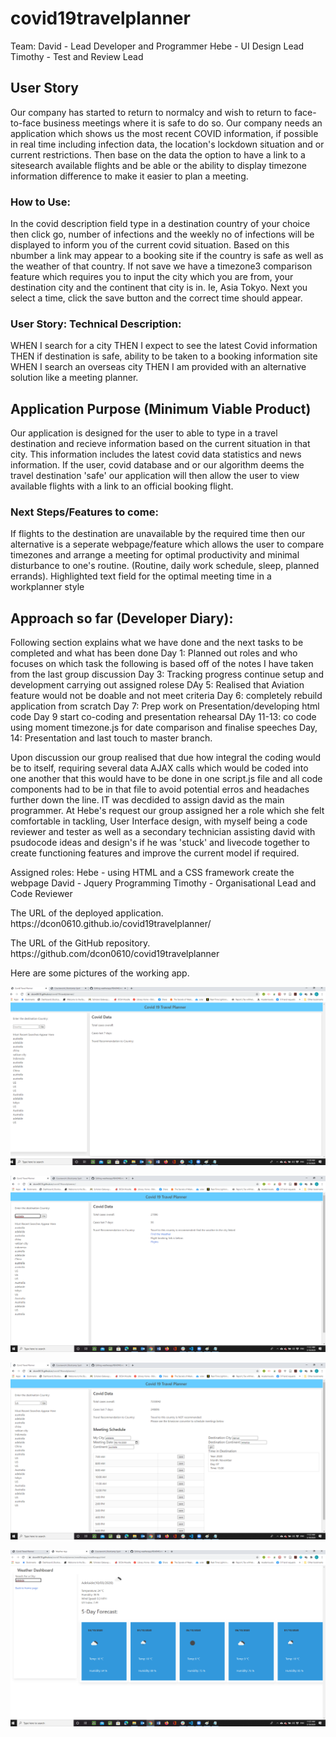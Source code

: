 # covid19travelplanner
Team:
    David - Lead Developer and Programmer
    Hebe - UI Design Lead
    Timothy - Test and Review Lead

## User Story
Our company has started to return to normalcy and wish to return to face-to-face business meetings where it is safe to do so.  Our company needs an application which shows us the most recent COVID information, if possible in real time including infection data, the location's lockdown situation and or current restrictions.    Then base on the data the option to have a link to a sitesearch available flights and be able or the ability to display timezone information difference to make it easier to plan a meeting.

### How to Use:
In the covid description field type in a destination country of your choice then click go, number of infections and the weekly no of infections will be displayed to inform you of the current covid situation.  Based on this nbumber a link may appear to a booking site if the country is safe as well as the weather of that country.  If not save we have a timezone3 comparison feature which requires you to input the city which you are from, your destination city and the continent that city is in.  Ie, Asia Tokyo.  Next you select a time, click the save button and the correct time should appear.   

### User Story: Technical Description:
WHEN I search for a city
THEN I expect to see the latest Covid information
THEN if destination is safe, ability to be taken to a booking information site
WHEN I search an overseas city 
THEN I am provided with an alternative solution like a meeting planner.

## Application Purpose (Minimum Viable Product)
Our application is designed for the user to able to type in a travel destination and recieve information based on the current situation in that city. This information includes the latest covid data statistics and news information.  If the user, covid database and or our algorithm deems the travel destination 'safe' our application will then allow the user to view available flights with a link to an official booking flight.

### Next Steps/Features to come:
If flights to the destination are unavailable by the required time then our alternative is a seperate webpage/feature which allows the user to compare timezones and arrange a meeting for optimal productivity and minimal disturbance to one's routine. (Routine, daily work schedule, sleep, planned errands).  Highlighted text field for the optimal meeting time in a workplanner style

## Approach so far (Developer Diary):
Following section explains what we have done and the next tasks to be completed and what has been done
Day 1:  Planned out roles and who focuses on which task the following is based off of the notes I have taken from the last group discussion
Day 3: Tracking progress continue setup and development carrying out assigned rolese
DAy 5: Realised that Aviation feature would not be doable and not meet criteria
Day 6: completely rebuild application from scratch
Day 7: Prep work on Presentation/developing html code
Day 9 start co-coding and presentation rehearsal
DAy 11-13: co code using moment timezone.js for date comparison and finalise speeches 
Day, 14: Presentation and last touch to master branch.
    
Upon discussion our group realised that due how integral the coding would be to itself, requiring several data AJAX calls which would be coded into one another that this would have to be done in one script.js file and all code components had to be in that file to avoid potential erros and headaches further down the line.  IT was decdided to assign david as the main programmer.  At Hebe's request our group assigned her a role which she felt comfortable in tackling, User Interface design, with myself being a code reviewer and tester as well as a secondary technician assisting david with psudocode ideas and design's if he was 'stuck' and livecode together to create functioning features and improve the current model if required. 

Assigned roles:
Hebe - using HTML and a CSS framework create the webpage
David - Jquery Programming
Timothy - Organisational Lead and Code Reviewer 

<p>The URL of the deployed application.
https://dcon0610.github.io/covid19travelplanner/</p>


<p>The URL of the GitHub repository.
https://github.com/dcon0610/covid19travelplanner</p>
Here are some pictures of the working app.

![first picture](https://github.com/dcon0610/covid19travelplanner/blob/master/asset/screenshot1.png)

![second picture](https://github.com/dcon0610/covid19travelplanner/blob/master/asset/screenshot2.png)

![second picture](https://github.com/dcon0610/covid19travelplanner/blob/master/asset/screenshot3.png)

![second picture](https://github.com/dcon0610/covid19travelplanner/blob/master/asset/screenshot4.png)

